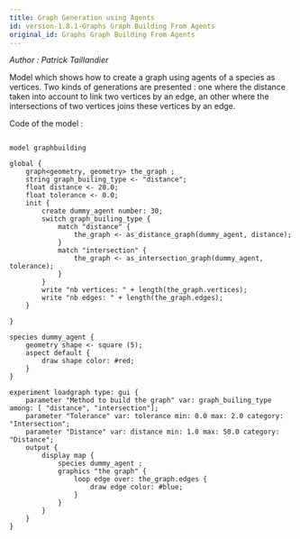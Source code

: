 ```yaml
---
title: Graph Generation using Agents
id: version-1.8.1-Graphs Graph Building From Agents
original_id: Graphs Graph Building From Agents
---
```


[//]: # (keyword|operator_as_distance_graph)
[//]: # (keyword|operator_as_intersection_graph)
[//]: # (keyword|statement_switch)
[//]: # (keyword|statement_match)
[//]: # (keyword|concept_graph)


_Author : Patrick Taillandier_

Model which shows how to create a graph using agents of a species as vertices. Two kinds of generations are presented : one where the distance taken into account to link two vertices by an edge, an other where the intersections of two vertices joins these vertices by an edge. 


Code of the model : 

```

model graphbuilding

global {
	graph<geometry, geometry> the_graph ;
	string graph_builing_type <- "distance";
	float distance <- 20.0;
	float tolerance <- 0.0;
	init {
		create dummy_agent number: 30; 
		switch graph_builing_type {
			match "distance" {
				the_graph <- as_distance_graph(dummy_agent, distance);	
			}
			match "intersection" {
				the_graph <- as_intersection_graph(dummy_agent, tolerance);	
			}	
		}
		write "nb vertices: " + length(the_graph.vertices);
		write "nb edges: " + length(the_graph.edges);
	}
	
}

species dummy_agent {
	geometry shape <- square (5);
	aspect default {	
		draw shape color: #red;
	}
}

experiment loadgraph type: gui {
	parameter "Method to build the graph" var: graph_builing_type among: [ "distance", "intersection"];
	parameter "Tolerance" var: tolerance min: 0.0 max: 2.0 category: "Intersection";
	parameter "Distance" var: distance min: 1.0 max: 50.0 category: "Distance";
	output {
		display map {
			species dummy_agent ;
			graphics "the graph" {
				loop edge over: the_graph.edges {
					draw edge color: #blue;
				}
			}
		}
	}
}
```

